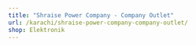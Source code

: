 ```yaml
---
title: "Shraise Power Company - Company Outlet"
url: /karachi/shraise-power-company-company-outlet/
shop: Elektronik
---
```

